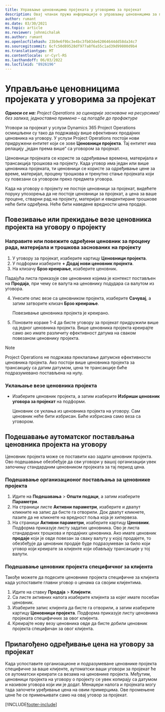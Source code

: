```yaml
---
title: Управљање ценовницима пројеката у уговорима за пројекат
description: Овај чланак пружа информације о управљању ценовницима за пројекат на уговорима за пројекат.
author: rumant
ms.date: 03/30/2021
ms.topic: article
ms.reviewer: johnmichalak
ms.author: rumant
ms.openlocfilehash: 23b9e6f9bc3e4bc3fb03de62064644dd58da34c7
ms.sourcegitcommit: 6cfc50d89528df977a8f6a55c1ad39d99800d9b4
ms.translationtype: MT
ms.contentlocale: sr-Cyrl-RS
ms.lasthandoff: 06/03/2022
ms.locfileid: "8926196"
---
```

# <a name="manage-project-price-lists-on-project-contracts"></a>Управљање ценовницима пројеката у уговорима за пројекат

_**Односи се на:** Project Operations за сценарије засноване на ресурсима/без залиха, једноставна примена – од погодбе до профактуре_

Уговори за пројекат у услузи Dynamics 365 Project Operations осмишљени су тако да подржавају више ефективних продајних ценовника на уговору. У услузи Project Operations постоји нови придружени ентитет који се зове **Ценовници пројекта**. Тај ентитет има релацију „један према више“ са уговором за пројекат.

Ценовници пројеката се користе за одређивање времена, материјала и трансакција трошкова на пројекту. Када уговор има један или више ценовника пројеката, ти ценовници се користе за одређивање цене за време, материјал, процену трошкова и тренутно стање пројеката који су повезани са уговором преко предмета уговора.

Када на уговору о пројекту не постоје ценовници за пројекат, видећете поруку упозорења да не постоје ценовници за пројекат, а цена за ваше процене, стварни рад на пројекту, материјал и евидентиране трошкове неће бити одређена. Неће бити наведене вредности цена продаје.

## <a name="associate-or-unassociate-a-project-price-list-on-a-project-contract"></a>Повезивање или прекидање везе ценовника пројекта на уговору о пројекту

### <a name="create-or-associate-a-specific-price-list-for-estimating-project-based-work-material-and-expenses"></a>Направите или повежите одређени ценовник за процену рада, материјала и трошкова заснованих на пројекту

1. У уговору за пројекат, изаберите картицу **Ценовници пројекта**.
2. У подформи изаберите **+ Додај нови ценовник пројекта**.
3. На клизачу **Брзо креирање**, изаберите ценовник. 

  Падајућа листа приказује све ценовнике којима је контекст постављен на **Продаја**, при чему се валута на ценовнику подудара са валутом из уговора.
  
4. Унесите опис везе са ценовником пројекта, изаберите **Сачувај**, а затим затворите клизач **Брзо креирање**.

   Повезивање ценовника пројекта је креирано.
   
5. Поновите кораке 1-4 да бисте уговору за пројекат придружили више од једног ценовника пројекта. Више ценовника пројекта креирајте само ако имате различиту ефективност датума на сваком повезаном ценовнику пројекта.

> [!NOTE]
> Project Operations не подржава преклапање датумске ефективности ценовника пројекта. Ако постоји више ценовника пројекта за трансакцију са датим датумом, цена те трансакције биће подразумевано постављена на нулу.

### <a name="remove-a-project-price-list-association"></a>Уклањање везе ценовника пројекта

- Изаберите ценовник пројекта, а затим изаберите **Избриши ценовник уговора за пројекат** на подформи. 

  Ценовник се уклања из ценовника пројекта на уговору. Сам ценовник неће бити избрисан. Биће избрисана само веза са уговором.

## <a name="set-up-automatic-defaulting-of-project-price-lists-on-a-contract"></a>Подешавање аутоматског постављања ценовника пројекта на уговору

Ценовник пројекта може се поставити као задати ценовник пројекта. Ово подешавање обезбеђује да сви уговори у вашој организацији увек започињу стандардним ценовником пројеката за тај период цена.

### <a name="set-up-the-organizational-default-for-project-price-lists"></a>Подешавање организационог постављања за ценовнике пројекта

1. Идите на **Подешавања** > **Општи подаци**, а затим изаберите **Параметри**.
2. На страници листе **Активни параметри**, изаберите и двапут кликните на запис да бисте га отворили. Док двапут кликнете, пазите да не кликнете на вредност поља која је хипервеза. 
3. На страници **Активни параметри**, изаберите картицу **Ценовник**. Подформа приказује листу задатих ценовника. Ово је листа стандардних трошкова и продајних ценовника. Ако имате ценовник **продаје** који је овде повезан за сваку валуту у којој продајете, то обезбеђује да ценовник продаје буде подразумеван за било који уговор који креирате за клијенте који обављају трансакције у тој валути.

### <a name="set-up-a-customer-specific-project-price-list"></a>Подешавање ценовник пројекта специфичног за клијента

Такође можете да подесите ценовнике пројекта специфичне за клијента када успоставите главни уговор о ценама са својим клијентима.

1. Идите на ставку **Продаја** > **Клијенти**.
2. Са листе активних налога изаберите клијента за којег имате посебан ценовник.
3. Изаберите запис клијента да бисте га отворили, а затим изаберите картицу **Ценовници пројекта**. Подформа приказује листу ценовника пројеката специфичних за овог клијента. 
4. Креирајте нову везу ценовника овде да бисте добили ценовник пројекта специфичан за овог клијента.

## <a name="custom-pricing-on-a-project-contract"></a>Прилагођено одређивање цена на уговору за пројекат

Када успоставите организационе и подразумеване ценовнике пројекта специфичне за ваше клијенте, аутоматски ваши уговори за пројекат ће се аутоматски креирати са везама на ценовнике пројекта. Међутим, ценовници пројекта на уговору о пројекту се увек копирају са датумом и називом уговора који им је додат. Менаџери налога и пројеката могу тада започети уређивање цена на овим примерцима. Ове промењене цене ће се примењивати само на овај уговор за пројекат.


[!INCLUDE[footer-include](../includes/footer-banner.md)]
